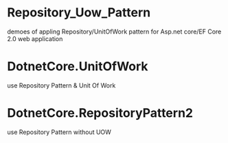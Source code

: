 # Repository_Uow_Pattern

demoes of appling Repository/UnitOfWork pattern for Asp.net core/EF Core 2.0 web application

# DotnetCore.UnitOfWork

use Repository Pattern & Unit Of Work

# DotnetCore.RepositoryPattern2

use Repository Pattern without UOW
